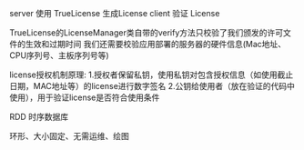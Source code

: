 server 使用 TrueLicense 生成License
client 验证 License

TrueLicense的LicenseManager类自带的verify方法只校验了我们颁发的许可文件的生效和过期时间
我们还需要校验应用部署的服务器的硬件信息(Mac地址、CPU序列号、主板序列号等)

license授权机制原理:
1.授权者保留私钥，使用私钥对包含授权信息（如使用截止日期，MAC地址等）的license进行数字签名
2.公钥给使用者（放在验证的代码中使用），用于验证license是否符合使用条件


RDD 时序数据库

环形、大小固定、无需运维、绘图

